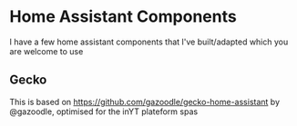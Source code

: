 # Home Assistant Components

I have a few home assistant components that I've built/adapted which you are welcome to use

## Gecko

This is based on https://github.com/gazoodle/gecko-home-assistant by @gazoodle, optimised for the inYT plateform spas

